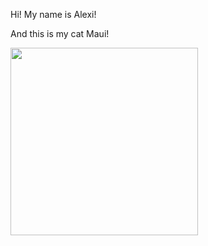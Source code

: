Hi! My name is Alexi!

And this is my cat Maui!


<img src="https://user-images.githubusercontent.com/36280922/196603201-c20f7365-dac4-4a9d-95c3-e38ba2b6bc5f.jpg" width="300"/>

